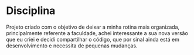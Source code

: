 # Disciplina
 Projeto criado com o objetivo de deixar a minha rotina mais organizada, principalmente referente a faculdade, achei interessante a sua nova versão que eu criei  e decidi compartilhar o código, que por sinal ainda está em desenvolvimento e necessita de pequenas mudanças.
